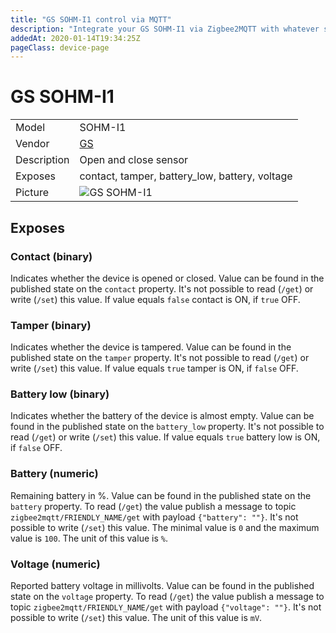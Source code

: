 ```yaml
---
title: "GS SOHM-I1 control via MQTT"
description: "Integrate your GS SOHM-I1 via Zigbee2MQTT with whatever smart home infrastructure you are using without the vendor's bridge or gateway."
addedAt: 2020-01-14T19:34:25Z
pageClass: device-page
---
```


<!-- !!!! -->
<!-- ATTENTION: This file is auto-generated through docgen! -->
<!-- You can only edit the "Notes"-Section between the two comment lines "Notes BEGIN" and "Notes END". -->
<!-- Do not use h1 or h2 heading within "## Notes"-Section. -->
<!-- !!!! -->

# GS SOHM-I1

|     |     |
|-----|-----|
| Model | SOHM-I1  |
| Vendor  | [GS](/supported-devices/#v=GS)  |
| Description | Open and close sensor |
| Exposes | contact, tamper, battery_low, battery, voltage |
| Picture | ![GS SOHM-I1](https://www.zigbee2mqtt.io/images/devices/SOHM-I1.png) |


<!-- Notes BEGIN: You can edit here. Add "## Notes" headline if not already present. -->


<!-- Notes END: Do not edit below this line -->




## Exposes

### Contact (binary)
Indicates whether the device is opened or closed.
Value can be found in the published state on the `contact` property.
It's not possible to read (`/get`) or write (`/set`) this value.
If value equals `false` contact is ON, if `true` OFF.

### Tamper (binary)
Indicates whether the device is tampered.
Value can be found in the published state on the `tamper` property.
It's not possible to read (`/get`) or write (`/set`) this value.
If value equals `true` tamper is ON, if `false` OFF.

### Battery low (binary)
Indicates whether the battery of the device is almost empty.
Value can be found in the published state on the `battery_low` property.
It's not possible to read (`/get`) or write (`/set`) this value.
If value equals `true` battery low is ON, if `false` OFF.

### Battery (numeric)
Remaining battery in %.
Value can be found in the published state on the `battery` property.
To read (`/get`) the value publish a message to topic `zigbee2mqtt/FRIENDLY_NAME/get` with payload `{"battery": ""}`.
It's not possible to write (`/set`) this value.
The minimal value is `0` and the maximum value is `100`.
The unit of this value is `%`.

### Voltage (numeric)
Reported battery voltage in millivolts.
Value can be found in the published state on the `voltage` property.
To read (`/get`) the value publish a message to topic `zigbee2mqtt/FRIENDLY_NAME/get` with payload `{"voltage": ""}`.
It's not possible to write (`/set`) this value.
The unit of this value is `mV`.

